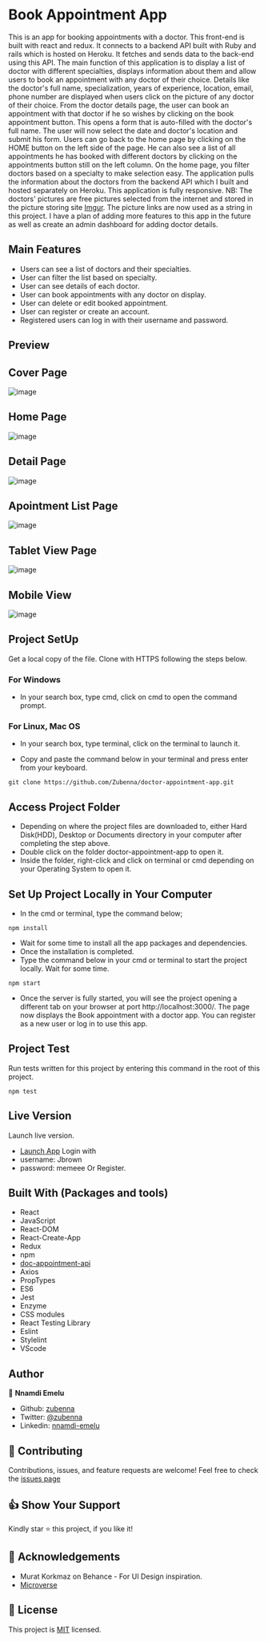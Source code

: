 # Book Appointment App
This is an app for booking appointments with a doctor. This front-end is built with react and redux. It connects to a backend API built with Ruby and rails which is hosted on Heroku. It fetches and sends data to the back-end using this API. The main function of this application is to display a list of doctor with different specialties, displays information about them and allow users to book an appointment with any doctor of their choice. Details like the doctor's full name, specialization, years of experience, location, email, phone number are displayed when users click on the picture of any doctor of their choice. From the doctor details page, the user can book an appointment with that doctor if he so wishes by clicking on the book appointment button. This opens a form that is auto-filled with the doctor's full name. The user will now select the date and doctor's location and submit his form. Users can go back to the home page by clicking on the HOME button on the left side of the page. He can also see a list of all appointments he has booked with different doctors by clicking on the appointments button still on the left column. On the home page, you filter doctors based on a specialty to make selection easy. The application pulls the information about the doctors from the backend API which I built and hosted separately on Heroku. This application is fully responsive.
NB: The doctors' pictures are free pictures selected from the internet and stored in the picture storing site [Imgur](https://imgur.com/). The picture links are now used as a string in this project. I have a plan of adding more features to this app in the future as well as create an admin dashboard for adding doctor details.

## Main Features
- Users can see a list of doctors and their specialties.
- User can filter the list based on specialty.
- User can see details of each doctor.
- User can book appointments with any doctor on display.
- User can delete or edit booked appointment.
- User can register or create an account.
- Registered users can log in with their username and password.

## Preview

## Cover Page
![image](images/cover-page.png)

## Home Page
![image](images/Home-page.png)

## Detail Page
![image](images/details-page.png)

## Apointment List Page
![image](images/appointment-kist.png)

## Tablet View Page
![image](images/tablet-view.png)

## Mobile View
![image](images/mobile-view.png)

## Project SetUp
Get a local copy of the file. Clone with HTTPS following the steps below.

### For Windows
- In your search box, type cmd, click on cmd to open the command prompt.

### For Linux, Mac OS
- In your search box, type terminal, click on the terminal to launch it.

- Copy and paste the command below in your terminal and press enter from your keyboard.
```
git clone https://github.com/Zubenna/doctor-appointment-app.git
```
## Access Project Folder 
- Depending on where the project files are downloaded to, either Hard Disk(HDD), Desktop or Documents directory in your computer after completing the step above.
- Double click on the folder doctor-appointment-app to open it.
- Inside the folder, right-click and click on terminal or cmd depending on your Operating System to open it.

## Set Up Project Locally in Your Computer
- In the cmd or terminal, type the command below;
```
npm install
```
- Wait for some time to install all the app packages and dependencies.
- Once the installation is completed.
- Type the command below in your cmd or terminal to start the project locally. Wait for some time.
```
npm start
```
- Once the server is fully started, you will see the project opening a different tab on your browser at port http://localhost:3000/. The page now displays the Book appointment with a doctor app. You can register as a new user or log in to use this app.

## Project Test

Run tests written for this project by entering this command in the root of this project.
```
npm test
```
## Live Version
Launch live version.
- [Launch App](https://book-a-doctor.netlify.app/)
Login with
- username: Jbrown
- password: memeee
Or Register.

## Built With (Packages and tools)
- React
- JavaScript
- React-DOM
- React-Create-App
- Redux
- npm
- [doc-appointment-api](https://stormy-badlands-31674.herokuapp.com/)
- Axios
- PropTypes
- ES6
- Jest
- Enzyme
- CSS modules
- React Testing Library
- Eslint
- Stylelint
- VScode

## Author
👤 **Nnamdi Emelu**
- Github: [zubenna](https://github.com/zubenna)
- Twitter: [@zubenna](https://twitter.com/zubenna)
- Linkedin: [nnamdi-emelu](https://www.linkedin.com/in/nnamdi-emelu/)

## 🤝 Contributing
Contributions, issues, and feature requests are welcome!
Feel free to check the [issues page](https://github.com/Zubenna/doctor-appointment-app/issues)

## 👍 Show Your Support
Kindly star ⭐️ this project, if you like it!

## :clap: Acknowledgements
- Murat Korkmaz on Behance - For UI Design inspiration.
- [Microverse](https://www.microverse.org/)

## 📝 License
This project is [MIT](LICENSE) licensed.
